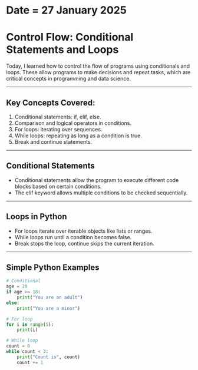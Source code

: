 # Date = 27 January 2025  
# Control Flow: Conditional Statements and Loops  

Today, I learned how to control the flow of programs using conditionals and loops. These allow programs to make decisions and repeat tasks, which are critical concepts in programming and data science.

---

## Key Concepts Covered:
1. Conditional statements: if, elif, else.
2. Comparison and logical operators in conditions.
3. For loops: iterating over sequences.
4. While loops: repeating as long as a condition is true.
5. Break and continue statements.

---

## Conditional Statements  
- Conditional statements allow the program to execute different code blocks based on certain conditions.
- The elif keyword allows multiple conditions to be checked sequentially.

---

## Loops in Python  
- For loops iterate over iterable objects like lists or ranges.
- While loops run until a condition becomes false.
- Break stops the loop, continue skips the current iteration.

---

## Simple Python Examples  

```python
# Conditional
age = 20
if age >= 18:
    print("You are an adult")
else:
    print("You are a minor")

# For loop
for i in range(5):
    print(i)

# While loop
count = 0
while count < 3:
    print("Count is", count)
    count += 1
